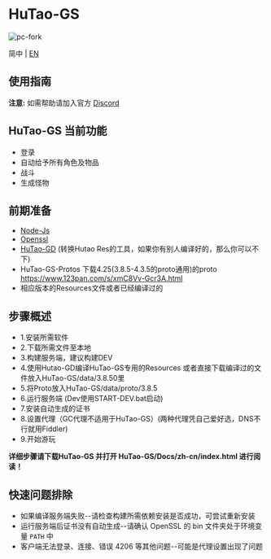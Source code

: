 # HuTao-GS

![pc-fork](./pc-fork.jpg)
<!-- Source: https://raw.githubusercontent.com/crowity/HuTao-GS/master/pc-forkk.jpg -->

简中 | [EN](README.md) 

## 使用指南

**注意:** 如需帮助请加入官方 [Discord](https://discord.gg/4tZ96QMvHq)

## HuTao-GS 当前功能

* 登录
* 自动给予所有角色及物品
* 战斗
* 生成怪物

## 前期准备 ##

* [Node-Js](https://nodejs.org/en/)
* [Openssl](https://slproweb.com/products/Win32OpenSSL.html)
* [HuTao-GD](https://github.com/NotArandomGUY/HuTao-GD) (转换Hutao Res的工具，如果你有别人编译好的，那么你可以不下)
* HuTao-GS-Protos 下载4.25(3.8.5-4.3.5的proto通用)的proto https://www.123pan.com/s/xmC8Vv-Gcr3A.html 
* 相应版本的Resources文件或者已经编译过的

## 步骤概述 ##
* 1.安装所需软件
* 2.下载所需文件至本地
* 3.构建服务端，建议构建DEV
* 4.使用Hutao-GD编译HuTao-GS专用的Resources 或者直接下载编译过的文件放入HuTao-GS/data/3.8.50里
* 5.将Proto放入HuTao-GS/data/proto/3.8.5
* 6.运行服务端 (Dev使用START-DEV.bat启动)
* 7.安装自动生成的证书
* 8.设置代理（GC代理不适用于HuTao-GS）(两种代理凭自己爱好选，DNS不行就用Fiddler)
* 9.开始游玩

**详细步骤请下载HuTao-GS 并打开 HuTao-GS/Docs/zh-cn/index.html 进行阅读！**

## 快速问题排除 ##

* 如果编译服务端失败--请检查构建所需依赖安装是否成功，可尝试重新安装
* 运行服务端后证书没有自动生成--请确认 OpenSSL 的 bin 文件夹处于环境变量 `PATH` 中
* 客户端无法登录、连接、错误 4206 等其他问题--可能是代理设置出现了问题
